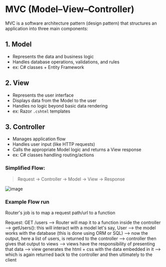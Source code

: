 # MVC (Model–View–Controller)
MVC is a software architecture pattern (design pattern) that structures an application into three main components:

## 1. Model
- Represents the data and business logic
- Handles database operations, validations, and rules
- ex: C# classes + Entity Framework

## 2. View
- Represents the user interface
- Displays data from the Model to the user
- Handles no logic beyond basic data rendering
- ex: Razor `.cshtml` templates

## 3. Controller
- Manages application flow
- Handles user input (like HTTP requests)
- Calls the appropriate Model logic and returns a View response
- ex: C# classes handling routing/actions

### Simplified Flow:
> Request → Controller → Model → View → Response

![image](https://github.com/user-attachments/assets/65994045-cd93-453b-b18b-616a6034a853)


### Example Flow run
Router's job is to map a request path/url to a function

Request: GET /users --> Router will map it to a function inside the controller --> getUsers(): this will interact with a model let's say, User --> the model works with the database (this is done using ORM or SQL) --> now the output, here a list of users, is returned to the controller --> controller then gives that output to views --> views have the responsibility of presenting that data --> view generates the html + css with the data embedded in it --> which is again returned back to the controller and then ultimately to the client

